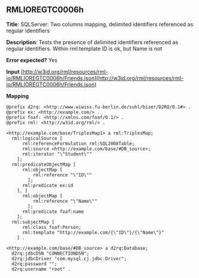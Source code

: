 ## RMLIOREGTC0006h

**Title**: SQLServer: Two columns mapping, delimited identifiers referenced as regular identifiers

**Description**: Tests the presence of delimited identifiers referenced as regular identifiers. Within rml:template ID is ok, but Name is not

**Error expected?** Yes

**Input**
 [http://w3id.org/rml/resources/rml-io/RMLIOREGTC0006h/Friends.json](http://w3id.org/rml/resources/rml-io/RMLIOREGTC0006h/Friends.json)

**Mapping**
```
@prefix d2rq: <http://www.wiwiss.fu-berlin.de/suhl/bizer/D2RQ/0.1#> .
@prefix ex: <http://example.com/> .
@prefix foaf: <http://xmlns.com/foaf/0.1/> .
@prefix rml: <http://w3id.org/rml/> .

<http://example.com/base/TriplesMap1> a rml:TriplesMap;
  rml:logicalSource [
      rml:referenceFormulation rml:SQL2008Table;
      rml:source <http://example.com/base/#DB_source>;
      rml:iterator "\"Student\""
    ];
  rml:predicateObjectMap [
      rml:objectMap [
          rml:reference "\"ID\""
        ];
      rml:predicate ex:id
    ], [
      rml:objectMap [
          rml:reference "\"Name\""
        ];
      rml:predicate foaf:name
    ];
  rml:subjectMap [
      rml:class foaf:Person;
      rml:template "http://example.com/{\"ID\"}/{\"Name\"}"
    ] .

<http://example.com/base/#DB_source> a d2rq:Database;
  d2rq:jdbcDSN "CONNECTIONDSN";
  d2rq:jdbcDriver "com.mysql.cj.jdbc.Driver";
  d2rq:password "";
  d2rq:username "root" .

```

